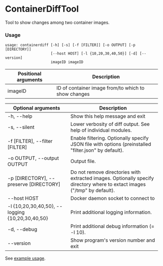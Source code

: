 # ContainerDiffTool

Tool to show changes among two container images.

### Usage
```
usage: containerdiff [-h] [-s] [-f [FILTER]] [-o OUTPUT] [-p [DIRECTORY]]
                     [--host HOST] [-l {10,20,30,40,50}] [-d] [--version]
                     imageID imageID
```

| Positional arguments | Description                                         |
| -------------------- | --------------------------------------------------- |
|  imageID             | ID of container image from/to which to show changes |

| Optional arguments         | Description                                                     |
| -------------------------- | ----------------------------------------------------------------|
| -h, --help                 | Show this help message and exit                                 |
| -s, --silent               | Lower verbosity of diff output. See help of individual modules. |
| -f [FILTER], --filter [FILTER] | Enable filtering. Optionally specify JSON file with options (preinstalled "filter.json" by default). |
| -o OUTPUT, --output OUTPUT | Output file.                                                    |
| -p [DIRECTORY], --preserve [DIRECTORY] | Do not remove directories with extracted images. Optionally specify directory where to extact images ("/tmp" by default). |
| --host HOST                | Docker daemon socket to connect to                              |
| -l {10,20,30,40,50}, --logging {10,20,30,40,50} | Print additional logging information.      |
| -d, --debug                | Print additional debug information (= -l 10).                   |
| --version                  | Show program's version number and exit                          |

See [example usage](./docs/example.md).
